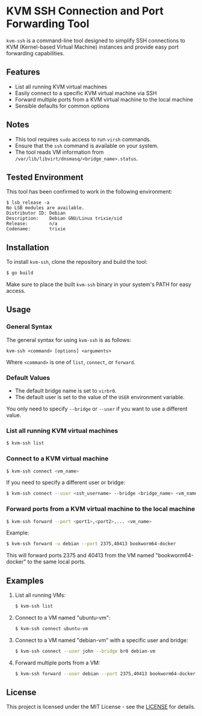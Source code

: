 # KVM SSH Connection and Port Forwarding Tool

`kvm-ssh` is a command-line tool designed to simplify SSH connections to KVM (Kernel-based Virtual Machine) instances and provide easy port forwarding capabilities.

## Features

- List all running KVM virtual machines
- Easily connect to a specific KVM virtual machine via SSH
- Forward multiple ports from a KVM virtual machine to the local machine
- Sensible defaults for common options

## Notes

- This tool requires `sudo` access to run `virsh` commands.
- Ensure that the `ssh` command is available on your system.
- The tool reads VM information from `/var/lib/libvirt/dnsmasq/<bridge_name>.status`.

## Tested Environment

This tool has been confirmed to work in the following environment:

```
$ lsb_release -a
No LSB modules are available.
Distributor ID: Debian
Description:    Debian GNU/Linux trixie/sid
Release:        n/a
Codename:       trixie
```

## Installation

To install `kvm-ssh`, clone the repository and build the tool:

```bash
$ go build
```

Make sure to place the built `kvm-ssh` binary in your system's PATH for easy access.

## Usage

### General Syntax

The general syntax for using `kvm-ssh` is as follows:

```
kvm-ssh <command> [options] <arguments>
```

Where `<command>` is one of `list`, `connect`, or `forward`.

### Default Values

- The default bridge name is set to `virbr0`.
- The default user is set to the value of the `USER` environment variable.

You only need to specify `--bridge` or `--user` if you want to use a different value.

### List all running KVM virtual machines

```bash
$ kvm-ssh list
```

### Connect to a KVM virtual machine

```bash
$ kvm-ssh connect <vm_name>
```

If you need to specify a different user or bridge:

```bash
$ kvm-ssh connect --user <ssh_username> --bridge <bridge_name> <vm_name>
```

### Forward ports from a KVM virtual machine to the local machine

```bash
$ kvm-ssh forward --port <port1>,<port2>,... <vm_name>
```

Example:
```bash
$ kvm-ssh forward -u debian --port 2375,40413 bookworm64-docker
```

This will forward ports 2375 and 40413 from the VM named "bookworm64-docker" to the same local ports.

## Examples

1. List all running VMs:
   ```bash
   $ kvm-ssh list
   ```

2. Connect to a VM named "ubuntu-vm":
   ```bash
   $ kvm-ssh connect ubuntu-vm
   ```

3. Connect to a VM named "debian-vm" with a specific user and bridge:
   ```bash
   $ kvm-ssh connect --user john --bridge br0 debian-vm
   ```

4. Forward multiple ports from a VM:
   ```bash
   $ kvm-ssh forward --user debian --port 2375,40413 bookworm64-docker
   ```

## License

This project is licensed under the MIT License - see the [LICENSE](https://opensource.org/license/mit) for details.
